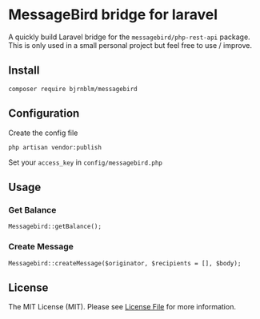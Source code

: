 # MessageBird bridge for laravel 

A quickly build Laravel bridge for the `messagebird/php-rest-api` package. This is only used in a small personal project but feel free to use / improve.

## Install

```
composer require bjrnblm/messagebird
```

## Configuration

Create the config file

```
php artisan vendor:publish
```

Set your `access_key` in `config/messagebird.php` 

## Usage

### Get Balance

```
Messagebird::getBalance();
```

### Create Message

```
Messagebird::createMessage($originator, $recipients = [], $body);
```


## License

The MIT License (MIT). Please see [License File](LICENSE.md) for more information.
